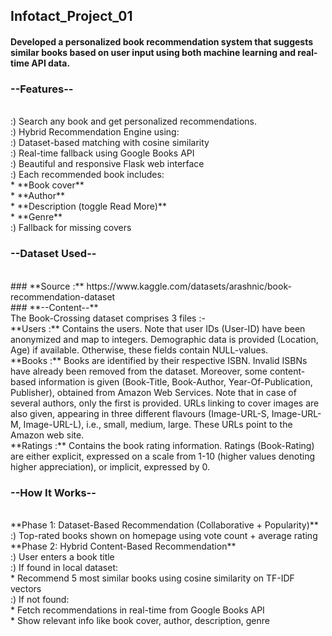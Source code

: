 ## Infotact_Project_01
#### Developed a personalized book recommendation system that suggests similar books based on user input using both machine learning and real-time API data. 


### **--Features--**
<br>
:) Search any book and get personalized recommendations.
<br>
:) Hybrid Recommendation Engine using:
<br>
:) Dataset-based matching with cosine similarity
<br>
:) Real-time fallback using Google Books API
<br>
:) Beautiful and responsive Flask web interface
<br>
:) Each recommended book includes:
<br>
* **Book cover**
<br>
* **Author**
<br>
* **Description (toggle Read More)**
<br>
* **Genre**
<br>
:) Fallback for missing covers
<br>


### **--Dataset Used--**
<br>
### **Source :** https://www.kaggle.com/datasets/arashnic/book-recommendation-dataset
<br>
### **--Content--**
<br>
The Book-Crossing dataset comprises 3 files :-
<br>
**Users :** Contains the users. Note that user IDs (User-ID) have been anonymized and map to integers. Demographic data is provided (Location, Age) if available. Otherwise, these fields contain NULL-values.
<br>
**Books :** Books are identified by their respective ISBN. Invalid ISBNs have already been removed from the dataset. Moreover, some content-based information is given (Book-Title, Book-Author, Year-Of-Publication, Publisher), obtained from Amazon Web Services. Note that in case of several authors, only the first is provided. URLs linking to cover images are also given, appearing in three different flavours (Image-URL-S, Image-URL-M, Image-URL-L), i.e., small, medium, large. These URLs point to the Amazon web site.
<br>
**Ratings :** Contains the book rating information. Ratings (Book-Rating) are either explicit, expressed on a scale from 1-10 (higher values denoting higher appreciation), or implicit, expressed by 0.
<br>

###  **--How It Works--**
<br>
**Phase 1: Dataset-Based Recommendation (Collaborative + Popularity)**
<br>
:) Top-rated books shown on homepage using vote count + average rating
<br>
**Phase 2: Hybrid Content-Based Recommendation**
<br>
:) User enters a book title
<br>
:) If found in local dataset:
<br>
* Recommend 5 most similar books using cosine similarity on TF-IDF vectors
<br>
:) If not found:
<br>
* Fetch recommendations in real-time from Google Books API
<br>
* Show relevant info like book cover, author, description, genre
<br>



















